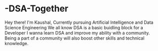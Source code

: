 # -DSA-Together
Hey there!
I'm Kaushal, Currently pursuing Artificial Intelligence and Data Science Engineering 
We all know DSA is a basic buidling block for a Developer
I wanna learn DSA and improve my ability with a community. Being a part of a community will also boost other skills and technical knowledge.
